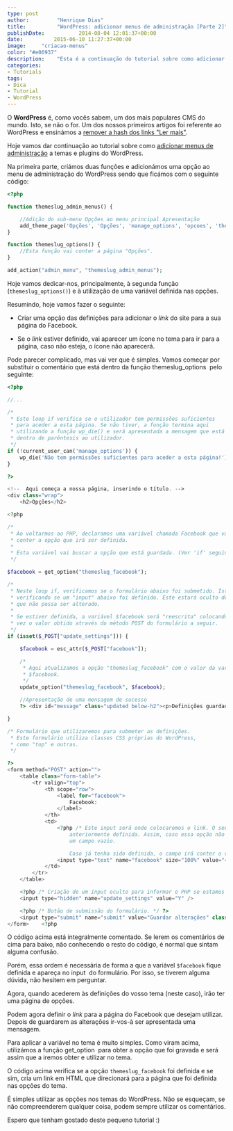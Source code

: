 ```yaml
---
type: post
author:         "Henrique Dias"
title:          "WordPress: adicionar menus de administração [Parte 2]"
publishDate:           2014-08-04 12:01:37+00:00
date:          2015-06-10 11:27:37+00:00
image:     "criacao-menus"
color: "#e06937"
description:    "Esta é a continuação do tutorial sobre como adicionar menus de administração a temas e plugins do WordPress."
categories:
- Tutorials
tags:
- Dica
- Tutorial
- WordPress
---
```


O **WordPress** é, como vocês sabem, um dos mais populares CMS do mundo. Isto, se não o for. Um dos nossos primeiros artigos foi referente ao WordPress e ensinámos a [remover a hash dos links "Ler mais"](/tutorials/remover-hash-dos-links-continuar-a-ler/).

Hoje vamos dar continuação ao tutorial sobre como [adicionar menus de administração](/tutorials/wordpress-adicionar-menus-de-administracao/) a temas e plugins do WordPress.

Na primeira parte, criámos duas funções e adicionámos uma opção ao menu de administração do WordPress sendo que ficámos com o seguinte código:

```php
<?php

function themeslug_admin_menus() {

    //Adição do sub-menu Opções ao menu principal Apresentação
    add_theme_page('Opções', 'Opções', 'manage_options', 'opcoes', 'themeslug_options');
}

function themeslug_options() {
    //Esta função vai conter a página "Opções".
}

add_action("admin_menu", "themeslug_admin_menus");
```

Hoje vamos dedicar-nos, principalmente, à segunda função (```themeslug_options()```) e à utilização de uma variável definida nas opções.

Resumindo, hoje vamos fazer o seguinte:

  * Criar uma opção das definições para adicionar o *link* do site para a sua página do Facebook.

  * Se o *link* estiver definido, vai aparecer um ícone no tema para ir para a página, caso não esteja, o ícone não aparecerá.

Pode parecer complicado, mas vai ver que é simples. Vamos começar por substituir o comentário que está dentro da função themeslug_options  pelo seguinte:

```php
<?php

//...

/*
 * Este loop if verifica se o utilizador tem permissões suficientes
 * para aceder a esta página. Se não tiver, a função termina aqui
 * utilizando a função wp_die() e será apresentada a mensagem que está
 * dentro de parêntesis ao utilizador.
 */
if (!current_user_can('manage_options')) {
    wp_die('Não tem permissões suficientes para aceder a esta página!');
}

?>

<!--  Aqui começa a nossa página, inserindo o título. -->
<div class="wrap">
    <h2>Opções</h2>

<?php

/*
 * Ao voltarmos ao PHP, declaramos uma variável chamada Facebook que vai
 * conter a opção que irá ser definida.
 *
 * Esta variável vai buscar a opção que está guardada. (Ver 'if' seguinte)
 */

$facebook = get_option("themeslug_facebook");

/*
 * Neste loop if, verificamos se o formulário abaixo foi submetido. Isto é feito
 * verificando se um "input" abaixo foi definido. Este estará oculto de forma a
 * que não possa ser alterado.
 *
 * Se estiver definida, a variável $facebook será "reescrita" colocando desta
 * vez o valor obtido através do método POST do formulário a seguir.
 */
if (isset($_POST["update_settings"])) {

    $facebook = esc_attr($_POST["facebook"]);

    /*
     * Aqui atualizamos a opção "themeslug_facebook" com o valor da variável
     * $facebook.
     */
    update_option("themeslug_facebook", $facebook);

    //Apresentação de uma mensagem de sucesso
    ?> <div id="message" class="updated below-h2"><p>Definições guardadas</p></div> <?php

}

/* Formulário que utilizaremos para submeter as definições.
 * Este formulário utiliza classes CSS próprias do WordPress,
 * como "top" e outras.  
 */

?>
<form method="POST" action="">
    <table class="form-table">
        <tr valign="top">
            <th scope="row">
                <label for="facebook">
                    Facebook:
                </label>
            </th>
            <td>
                <?php /* Este input será onde colocaremos o link. O seu valor será igual à variável $facebook
                    anteriormente definida. Assim, caso essa opção não tenha sido definida, será apresentado
                    um campo vazio.

                    Caso já tenha sido definida, o campo irá conter o valor atual tornando-se mais fácil de editar. */ ?>
                <input type="text" name="facebook" size="100%" value="<?php echo $facebook;?>"/>
            </td>
        </tr>
    </table>

    <?php /* Criação de um input oculto para informar o PHP se estamos a submeter o formulário ou não. */ ?>
    <input type="hidden" name="update_settings" value="Y" />

    <?php /* Botão de submissão do formulário. */ ?>
    <input type="submit" name="submit" value="Guardar alterações" class="button button-primary" />
</form>    <?php
```

O código acima está integralmente comentado. Se lerem os comentários de cima para baixo, não conhecendo o resto do código, é normal que sintam alguma confusão.

Porém, essa ordem é necessária de forma a que a variável ```$facebook``` fique definida e apareça no input  do formulário. Por isso, se tiverem alguma dúvida, não hesitem em perguntar.

Agora, quando acederem às definições do vosso tema (neste caso), irão ter uma página de opções.

Podem agora definir o *link* para a página do Facebook que desejam utilizar. Depois de guardarem as alterações ir-vos-à ser apresentada uma mensagem.

Para aplicar a variável no tema é muito simples. Como viram acima, utilizámos a função get_option  para obter a opção que foi gravada e será assim que a iremos obter e utilizar no tema.

O código acima verifica se a opção ```themeslug_facebook``` foi definida e se sim, cria um link em HTML que direcionará para a página que foi definida nas opções do tema.

É simples utilizar as opções nos temas do WordPress. Não se esqueçam, se não compreenderem qualquer coisa, podem sempre utilizar os comentários.

Espero que tenham gostado deste pequeno tutorial :)
